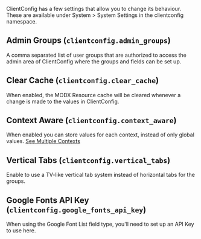 ClientConfig has a few settings that allow you to change its behaviour. These are available under System > System Settings in the clientconfig namespace.

## Admin Groups (`clientconfig.admin_groups`)

A comma separated list of user groups that are authorized to access the admin area of ClientConfig where the groups and fields can be set up.

## Clear Cache (`clientconfig.clear_cache`)

When enabled, the MODX Resource cache will be cleared whenever a change is made to the values in ClientConfig. 

## Context Aware (`clientconfig.context_aware`)

When enabled you can store values for each context, instead of only global values. [See Multiple Contexts](Multiple_Contexts)
 
## Vertical Tabs (`clientconfig.vertical_tabs`)

Enable to use a TV-like vertical tab system instead of horizontal tabs for the groups. 

## Google Fonts API Key (`clientconfig.google_fonts_api_key`)

When using the Google Font List field type, you'll need to set up an API Key to use here.